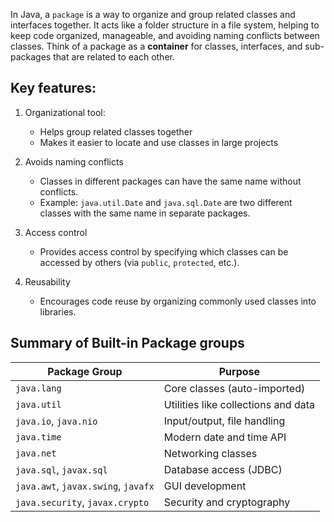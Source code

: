 In Java, a `package` is a way to organize and group related classes and interfaces together. It acts like a folder structure in a file system, helping to keep code organized, manageable, and avoiding naming conflicts between classes.
Think of a package as a __container__ for classes, interfaces, and sub-packages that are related to each other.

## Key features:
1. Organizational tool:
	- Helps group related classes together
	- Makes it easier to locate and use classes in large projects


2. Avoids naming conflicts
	- Classes in different packages can have the same name without conflicts.
	- Example: `java.util.Date` and `java.sql.Date` are two different classes with the same name in separate packages.


3. Access control
	- Provides access control by specifying which classes can be accessed by others (via `public`, `protected`, etc.).


4. Reusability
	- Encourages code reuse by organizing commonly used classes into libraries.

## Summary of Built-in Package groups
| Package Group                       | Purpose                             |
| ----------------------------------- | ----------------------------------- |
| `java.lang`                         | Core classes (auto-imported)        |
| `java.util`                         | Utilities like collections and data |
| `java.io`, `java.nio`               | Input/output, file handling         |
| `java.time`                         | Modern date and time API            |
| `java.net`                          | Networking classes                  |
| `java.sql`, `javax.sql`             | Database access (JDBC)              |
| `java.awt`, `javax.swing`, `javafx` | GUI development                     |
| `java.security`, `javax.crypto`     | Security and cryptography           |
